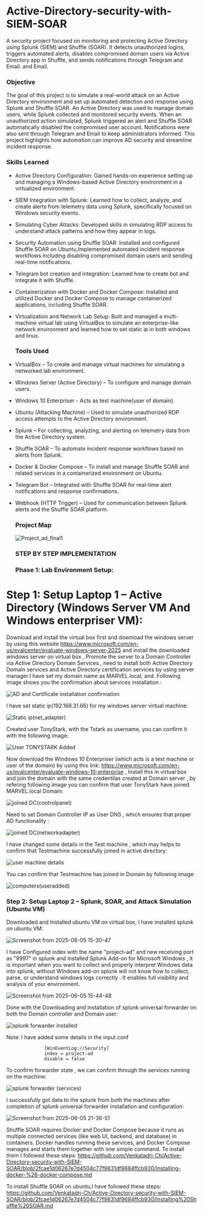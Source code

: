 # Active-Directory-security-with-SIEM-SOAR
A security project focused on monitoring and protecting Active Directory using Splunk (SIEM) and Shuffle (SOAR). It detects unauthorized logins, triggers automated alerts, disables compromised domain users via Active Directory app in Shuffle, and sends notifications through Telegram and Email. and Email.

### Objective

The goal of this project is to simulate a real-world attack on an Active Directory environment and set up automated detection and response using Splunk and Shuffle SOAR. An Active Directory was used to manage domain users, while Splunk collected and monitored security events. When an unauthorized action simulated, Splunk triggered an alert and Shuffle SOAR automatically disabled the compromised user account. Notifications were also sent through Telegram and Email to keep administrators informed. This project highlights how automation can improve AD security and streamline incident response.

### Skills Learned

- Active Directory Configuration: Gained hands-on experience setting up and managing a Windows-based Active Directory environment in a virtualized environment.
- SIEM Integration with Splunk: Learned how to collect, analyze, and create alerts from telemetry data using Splunk, specifically focused on Windows security events.
- Simulating Cyber Attacks: Developed skills in simulating RDP access to understand attack patterns and how they appear in logs.
- Security Automation using Shuffle SOAR: Installed and configured Shuffle SOAR on Ubuntu,Implemented automated incident response workflows including disabling compromised domain users and sending real-time notifications.
- Telegram bot creation and integration: Learned how to create bot and integrate it with Shuffle.
- Containerization with Docker and Docker Compose: Installed and utilized Docker and Docker Compose to manage containerized applications, including Shuffle SOAR.
- Virtualization and Network Lab Setup: Built and managed a multi-machine virtual lab using VirtualBox to simulate an enterprise-like network environment and learned how to set static ip in both windows and linux.

  ### Tools Used

-  VirtualBox – To create and manage virtual machines for simulating a networked lab environment.

-  Windows Server (Active Directory) – To configure and manage domain users.

-  Windows 10 Enterpriser - Acts as test machine(user of domain).

-  Ubuntu (Attacking Machine) – Used to simulate unauthorized RDP access attempts to the Active Directory environment.

-  Splunk – For collecting, analyzing, and alerting on telemetry data from the Active Directory system.

- Shuffle SOAR – To automate incident response workflows based on alerts from Splunk.

- Docker & Docker Compose – To install and manage Shuffle SOAR and related services in a containerized environment on Ubuntu.

- Telegram Bot – Integrated with Shuffle SOAR for real-time alert notifications and response confirmations.

- Webhook (HTTP Trigger) – Used for communication between Splunk alerts and the Shuffle SOAR platform.

  ### Project Map

  ![Project_ad_final1](https://github.com/user-attachments/assets/8b26bbfb-2d0a-41cc-9cdd-3f8ea76058ec)

  ### STEP BY STEP IMPLEMENTATION
  ### Phase 1: Lab Environment Setup:
  
 # Step 1: Setup Laptop 1 – Active Directory (Windows Server VM And Windows enterpriser VM):

Download and install the virtual box first and download the windows server by using this website https://www.microsoft.com/en-us/evalcenter/evaluate-windows-server-2025
and install the downloaded windows server on virtual box , Promote the server to a Domain Controller via Active Directory Domain Services , need to install both Active Directory Domain services and Active Directory certification services by using server manager.I have set my domain name as MARVEL.local, and .Following image shows you the confirmation about services installation :

![AD and Certificate installation confirmation](https://github.com/user-attachments/assets/11fb88e6-4ece-4d86-bf94-c854f90d8003)

I have set static ip(192.168.31.66) for my windows server virtual machine:

![Static ip(net_adapter)](https://github.com/user-attachments/assets/5b082368-484b-4ec6-a88f-6b4f91f03470)

Created user TonyStark, with the Tstark as username, you can confirm it with the following image:

![User TONYSTARK Added](https://github.com/user-attachments/assets/1eb0dcd5-0be9-4197-997f-8814e956e3ff)

Now download the Windows 10 Enterpriser (which acts is a test machine or user of the domain) by using this link: https://www.microsoft.com/en-us/evalcenter/evaluate-windows-10-enterprise , Install this in virtual box and join the domain with the same credentilas created at Domain server , by refering following image you can confirm that user TonyStark have joined MARVEL.local Domain:

![joined DC(controlpanel)](https://github.com/user-attachments/assets/ed84236b-6b35-446e-ac49-4b08a41f6155)

Need to set Domain Controller IP as User DNS , which ensures that proper AD functionality :

![joined DC(networkadapter)](https://github.com/user-attachments/assets/e3bf4b73-8caa-4012-903f-3a373c5fb415)

I have changed some details in the Test machine , which may helps to confirm that Testmachine successfully joined in active directory:

![user machine details](https://github.com/user-attachments/assets/08344545-ef90-45e9-a575-d139e99ede27)

You can confirm that Testmachine has joined in Domain by following image:

![computers(useradded)](https://github.com/user-attachments/assets/1f4ed5ff-9120-4af0-b7af-3b3ba5e2d603)

### Step 2: Setup Laptop 2 – Splunk, SOAR, and Attack Simulation (Ubuntu VM)

Downloaded and Installed ubuntu VM on virtual box, I have installed splunk on ubuntu VM:

![Screenshot from 2025-06-05 15-30-47](https://github.com/user-attachments/assets/6c129843-8446-4c7b-827a-a0c0d707aabb)

I have Configured index with the name "project-ad" and new receiving port as "9997" in splunk and installed Splunk Add-on for Microsoft Windows , it is important when you want to collect and properly interpret Windows data into splunk, without WIndows add-on splunk will not know how to collect, parse, or understand windows logs correctly . It enables full visibility and analysis of your environment.

![Screenshot from 2025-06-05 15-44-48](https://github.com/user-attachments/assets/38c6d9d0-f8c7-486c-b48d-307fbb72ec9a)

Done with the Downloading and installation of splunk universal forwarder on both the Domain controller and Domain user:

![splunk forwarder installed](https://github.com/user-attachments/assets/e6b5b0a5-daea-4934-97b4-50b5117dff89)

Note: I have added some details in the input.conf

                  [WinEventLog://Security]
                  index = project-ad
                  disable = false
To confirm forwarder state , we can confirm through the services running on the machine:

![splunk forwarder (services)](https://github.com/user-attachments/assets/28f9127d-2b5b-4dac-aecc-8b52fc37dae2)

I successfully got data to the splunk from both the machines after completion of splunk universal forwarder installation and configuration:

![Screenshot from 2025-06-05 21-36-51](https://github.com/user-attachments/assets/5ac1be08-9ab0-43ef-ae05-b3458d3f141c)

Shuffle SOAR requires Docker and Docker Compose because it runs as multiple connected services (like web UI, backend, and database) in containers. Docker handles running these services, and Docker Compose manages and starts them together with one simple command.
To install them I followed these steps: https://github.com/Venkatadri-Ch/Active-Directory-security-with-SIEM-SOAR/blob/2fcae1d06267e7d4504c77f9831df9684ffcb930/Installing-docker-%26-docker-compose.md

To install Shuffle SOAR on ubuntu,I have followed these steps: https://github.com/Venkatadri-Ch/Active-Directory-security-with-SIEM-SOAR/blob/2fcae1d06267e7d4504c77f9831df9684ffcb930/Installing%20Shuffle%20SOAR.md


























  



